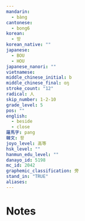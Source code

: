 ```yaml
---
mandarin:
  - bàng
cantonese:
  - bong6
korean:
  - 방
korean_native: ""
japanese:
  - BOU
  - HOU
japanese_nanori: ""
vietnamese:
middle_chinese_initial: b
middle_chinese_final: ɑŋ
stroke_count: "12"
radical: 人
skip_number: 1-2-10
grade_level: 5
pos: ""
english:
  - beside
  - close
羅馬字: pang
韓文: 팡
joyo_level: 高等
hsk_level: ""
hanmun_edu_level: ""
danayo_id: 5198
mc_id: 2042
graphemic_classification: 旁
stand_in: "TRUE"
aliases:
---
```


# Notes

